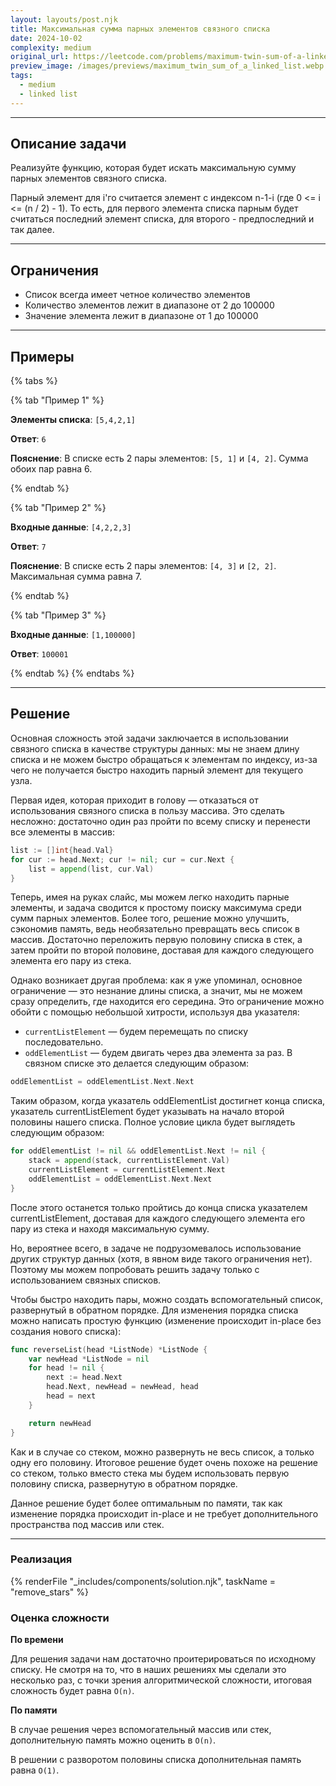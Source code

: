 ```yaml
---
layout: layouts/post.njk
title: Максимальная сумма парных элементов связного списка
date: 2024-10-02
complexity: medium
original_url: https://leetcode.com/problems/maximum-twin-sum-of-a-linked-list/description/
preview_image: /images/previews/maximum_twin_sum_of_a_linked_list.webp
tags:
  - medium
  - linked list
---
```

---

## Описание задачи

Реализуйте функцию, которая будет искать максимальную сумму парных элементов связного списка.

Парный элемент для i'го считается элемент с индексом n-1-i (где 0 <= i <= (n / 2) - 1). То есть, для первого элемента списка парным будет считаться последний элемент списка, для второго - предпоследний и так далее.

---

## Ограничения

- Список всегда имеет четное количество элементов
- Количество элементов лежит в диапазоне от 2 до 100000
- Значение элемента лежит в диапазоне от 1 до 100000

---

## Примеры

{% tabs %}

{% tab "Пример 1" %}

**Элементы списка**: `[5,4,2,1]`

**Ответ**: `6`

**Пояснение**: В списке есть 2 пары элементов: `[5, 1]` и `[4, 2]`. Сумма обоих пар равна 6. 

{% endtab %}

{% tab "Пример 2" %}

**Входные данные**: `[4,2,2,3]`

**Ответ**: `7`

**Пояснение**: В списке есть 2 пары элементов: `[4, 3]` и `[2, 2]`. Максимальная сумма равна 7.

{% endtab %}

{% tab "Пример 3" %}

**Входные данные**: `[1,100000]`

**Ответ**: `100001`

{% endtab %}
{% endtabs %}

---

## Решение

Основная сложность этой задачи заключается в использовании связного списка в качестве структуры данных: мы не знаем длину списка и не можем быстро обращаться к элементам по индексу, из-за чего не получается быстро находить парный элемент для текущего узла.

Первая идея, которая приходит в голову — отказаться от использования связного списка в пользу массива. Это сделать несложно: достаточно один раз пройти по всему списку и перенести все элементы в массив:
```go
list := []int{head.Val}
for cur := head.Next; cur != nil; cur = cur.Next {
    list = append(list, cur.Val)
}
```
Теперь, имея на руках слайс, мы можем легко находить парные элементы, и задача сводится к простому поиску максимума среди сумм парных элементов. Более того, решение можно улучшить, сэкономив память, ведь необязательно превращать весь список в массив. Достаточно переложить первую половину списка в стек, а затем пройти по второй половине, доставая для каждого следующего элемента его пару из стека.

Однако возникает другая проблема: как я уже упоминал, основное ограничение — это незнание длины списка, а значит, мы не можем сразу определить, где находится его середина. Это ограничение можно обойти с помощью небольшой хитрости, используя два указателя:
- `currentListElement` — будем перемещать по списку последовательно.
- `oddElementList` — будем двигать через два элемента за раз. В связном списке это делается следующим образом:
```go
oddElementList = oddElementList.Next.Next
```

Таким образом, когда указатель oddElementList достигнет конца списка, указатель currentListElement будет указывать на начало второй половины нашего списка. Полное условие цикла будет выглядеть следующим образом:
```go
for oddElementList != nil && oddElementList.Next != nil {
    stack = append(stack, currentListElement.Val)
    currentListElement = currentListElement.Next
    oddElementList = oddElementList.Next.Next
}
```

После этого останется только пройтись до конца списка указателем currentListElement, доставая для каждого следующего элемента его пару из стека и находя максимальную сумму.

Но, вероятнее всего, в задаче не подрузомевалось использование других структур данных (хотя, в явном виде такого ограничения нет). Поэтому мы можем попробовать решить задачу только с использованием связных списков.

Чтобы быстро находить пары, можно создать вспомогательный список, развернутый в обратном порядке. Для изменения порядка списка можно написать простую функцию (изменение происходит in-place без создания нового списка):
```go
func reverseList(head *ListNode) *ListNode {
	var newHead *ListNode = nil
	for head != nil {
		next := head.Next
		head.Next, newHead = newHead, head
		head = next
	}

	return newHead
}
```

Как и в случае со стеком, можно развернуть не весь список, а только одну его половину. Итоговое решение будет очень похоже на решение со стеком, только вместо стека мы будем использовать первую половину списка, развернутую в обратном порядке.

Данное решение будет более оптимальным по памяти, так как изменение порядка происходит in-place и не требует дополнительного пространства под массив или стек.

---

### Реализация

{% renderFile "_includes/components/solution.njk", taskName = "remove_stars" %}

### Оценка сложности

**По времени**

Для решения задачи нам достаточно проитерироваться по исходному списку. Не смотря на то, что в наших решениях мы сделали это несколько раз, с точки зрения алгоритмической сложности, итоговая сложность будет равна `O(n)`.

**По памяти**

В случае решения через вспомогательный массив или стек, дополнительную память можно оценить в `O(n)`.

В решении с разворотом половины списка дополнительная память равна `O(1)`.
